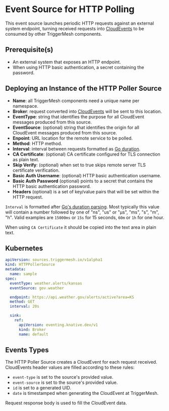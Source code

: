 # Event Source for HTTP Polling

This event source launches periodic HTTP requests against an external system endpoint, turning received requests into [CloudEvents][ce] to be consumed by other TriggerMesh components.

## Prerequisite(s)

- An external system that exposes an HTTP endpoint.
- When using HTTP basic authentication, a secret containing the password.

## Deploying an Instance of the HTTP Poller Source

- **Name**: all TriggerMesh components need a unique name per namespace.
- **Broker**: request converted into [CloudEvents][ce] will be sent to this location.
- **EventType**: string that identifies the purpose for all CloudEvent messages produced from this source.
- **EventSource**: (optional) string that identifies the origin for all CloudEvent messages produced from this source.
- **Enpoint**: URL location for the remote service to be polled.
- **Method**: HTTP method.
- **Interval**: interval between requests formatted as [Go duration][go-duration].
- **CA Certificate**: (optional) CA certificate configured for TLS connection as plain text.
- **Skip Verify**: (optional) when set to true skips remote server TLS certificate verification.
- **Basic Auth Username**: (optional) HTTP basic authentication username.
- **Basic Auth Password** (optional) points to a secret that contains the HTTP basic authentication password.
- **Headers** (optional) is a set of key/value pairs that will be set within the HTTP request.

`Interval` is formatted after [Go's duration parsing][go-duration]. Most typically this value will contain a number followed by one of "ns", "us" or "µs", "ms", "s", "m", "h". Valid examples are `15000ms` or `15s` for 15 seconds, `60m` or `1h` for one hour.

When using `CA Certificate` it should be copied into the text area in plain text.

## Kubernetes

```yaml
apiVersion: sources.triggermesh.io/v1alpha1
kind: HTTPPollerSource
metadata:
  name: sample
spec:
  eventType: weather.alerts/kansas
  eventSource: gov.weather

  endpoint: https://api.weather.gov/alerts/active?area=KS
  method: GET
  interval: 20s

  sink:
    ref:
      apiVersion: eventing.knative.dev/v1
      kind: Broker
      name: default
```

## Events Types

The HTTP Poller Source creates a CloudEvent for each request received. CloudEvents header values are filled according to these rules:

- `event-type` is set to the source's provided value.
- `event-source` is set to the source's provided value.
- `id` is set to a generated UID.
- `date` is timestamped when generating the CloudEvent at TriggerMesh.

Request response body is used to fill the CloudEvent data.

[ce]: https://cloudevents.io
[go-duration]: https://golang.org/pkg/time/#ParseDuration
